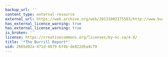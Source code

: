 ```yaml
---
backup_url: ''
content_type: external-resource
external_url: https://web.archive.org/web/20131002175503/http://www.burrillreport.com/article-the_september_2013_issue_of_the_burrill_report.html
has_external_licence_warning: true
has_external_license_warning: true
is_broken: ''
license: https://creativecommons.org/licenses/by-nc-sa/4.0/
title: '*The Burrill Report*'
uid: 2665e02a-471d-4679-b74b-de822d5a4c79
---
```

